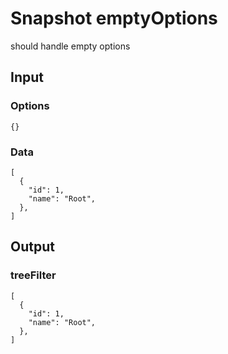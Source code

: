 # Snapshot emptyOptions

should handle empty options

## Input

### Options
```json5
{}
```

### Data
```json5
[
  {
    "id": 1,
    "name": "Root",
  },
]
```

## Output

### treeFilter
```json5
[
  {
    "id": 1,
    "name": "Root",
  },
]
```